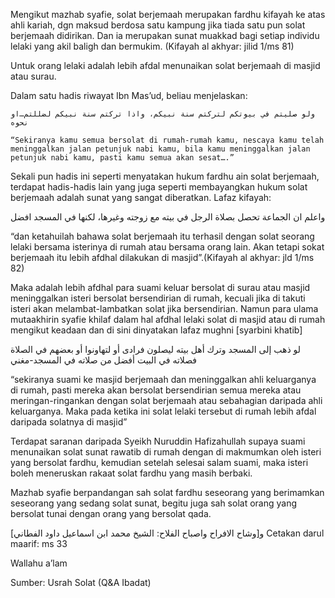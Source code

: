 Mengikut mazhab syafie, solat berjemaah merupakan fardhu kifayah ke atas ahli kariah, dgn maksud berdosa satu kampung jika tiada satu pun solat berjemaah didirikan. Dan ia merupakan sunat muakkad bagi setiap individu lelaki yang akil baligh dan bermukim. (Kifayah al akhyar: jilid 1/ms 81)

Untuk orang lelaki adalah lebih afdal menunaikan solat berjemaah di masjid atau surau.

Dalam satu hadis riwayat Ibn Mas’ud, beliau menjelaskan:

    ولو صليتم في بيوتكم لتركتم سنة نبيكم، واذا تركتم سنة نبيكم لضللتم…او نحوه

    “Sekiranya kamu semua bersolat di rumah-rumah kamu, nescaya kamu telah meninggalkan jalan petunjuk nabi kamu, bila kamu meninggalkan jalan petunjuk nabi kamu, pasti kamu semua akan sesat….”

Sekali pun hadis ini seperti menyatakan hukum fardhu ain solat berjemaah, terdapat hadis-hadis lain yang juga seperti membayangkan hukum solat berjemaah adalah sunat yang sangat diberatkan. Lafaz kifayah:

واعلم ان الجماعة تحصل بصلاة الرجل في بيته مع زوجته وغيرها، لكنها في المسجد افضل

“dan ketahuilah bahawa solat berjemaah itu terhasil dengan solat seorang lelaki bersama isterinya di rumah atau bersama orang lain. Akan tetapi sokat berjemaah itu lebih afdhal dilakukan di masjid”.(Kifayah al akhyar: jld 1/ms 82)

Maka adalah lebih afdhal para suami keluar bersolat di surau atau masjid meninggalkan isteri bersolat bersendirian di rumah, kecuali jika di takuti isteri akan melambat-lambatkan solat jika bersendirian. Namun para ulama mutaakhirin syafie khilaf dalam hal afdhal lelaki solat di masjid atau di rumah mengikut keadaan dan di sini dinyatakan lafaz mughni [syarbini khatib]

لو ذهب إلى المسجد وترك أهل بيته ليصلون فرادى أو لتهاونوا أو بعضهم في الصلاة فصلاته في البيت أفضل من صلاته في المسجد-مغني

“sekiranya suami ke masjid berjemaah dan meninggalkan ahli keluarganya di rumah, pasti mereka akan bersolat bersendirian semua mereka atau meringan-ringankan dengan solat berjemaah atau sebahagian daripada ahli keluarganya. Maka pada ketika ini solat lelaki tersebut di rumah lebih afdal daripada solatnya di masjid”

Terdapat saranan daripada Syeikh Nuruddin Hafizahullah supaya suami menunaikan solat sunat rawatib di rumah dengan di makmumkan oleh isteri yang bersolat fardhu, kemudian setelah selesai salam suami, maka isteri boleh meneruskan rakaat solat fardhu yang masih berbaki.

Mazhab syafie berpandangan sah solat fardhu seseorang yang berimamkan seseorang yang sedang solat sunat, begitu juga sah solat orang yang bersolat tunai dengan orang yang bersolat qada.

[و[وشاح الافراح واصباح الفلاح: الشيخ محمد ابن اسماعيل داود الفطاني
Cetakan darul maarif: ms 33

Wallahu a’lam

Sumber: Usrah Solat (Q&A Ibadat)
